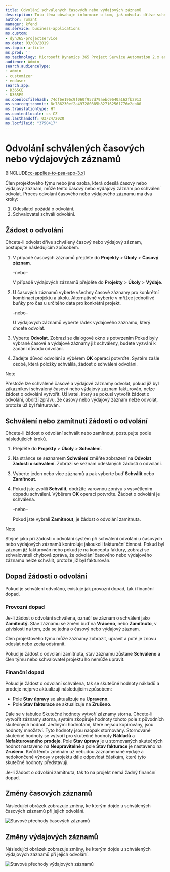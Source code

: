 ```yaml
---
title: Odvolání schválených časových nebo výdajových záznamů
description: Toto téma obsahuje informace o tom, jak odvolat dříve schválený čas nebo výdajovou transakci.
author: rumant
manager: kfend
ms.service: business-applications
ms.custom:
- dyn365-projectservice
ms.date: 03/08/2019
ms.topic: article
ms.prod: ''
ms.technology: Microsoft Dynamics 365 Project Service Automation 2.x and 3.x
audience: Admin
search.audienceType:
- admin
- customizer
- enduser
search.app:
- D365CE
- D365PS
ms.openlocfilehash: 74df6e196c9f060f957d79aebc9640a162fb2913
ms.sourcegitcommit: 8c786230ef2a497280885b827162561776e2eb00
ms.translationtype: HT
ms.contentlocale: cs-CZ
ms.lasthandoff: 03/24/2020
ms.locfileid: "3750417"
---
```

# <a name="recall-approved-time-or-expense-entries"></a>Odvolání schválených časových nebo výdajových záznamů

[!INCLUDE[cc-applies-to-psa-app-3.x](../includes/cc-applies-to-psa-app-3x.md)]

Člen projektového týmu nebo jiná osoba, která odesílá časový nebo výdajový záznam, může tento časový nebo výdajový záznam po schválení odvolat. Proces odvolání časového nebo výdajového záznamu má dva kroky:

1. Odesílatel požádá o odvolání.
2. Schvalovatel schválí odvolání.

## <a name="request-a-recall"></a>Žádost o odvolání

Chcete-li odvolat dříve schválený časový nebo výdajový záznam, postupujte následujícím způsobem.

1. V případě časových záznamů přejděte do **Projekty** \> **Úkoly** \> **Časový záznam**.

    –nebo–

    V případě výdajových záznamů přejděte do **Projekty** \> **Úkoly** \> **Výdaje**.

2. U časových záznamů vyberte všechny časové záznamy pro konkrétní kombinaci projektu a úkolu. Alternativně vyberte v mřížce jednotlivé buňky pro čas u určitého data pro konkrétní projekt.

    –nebo–

    U výdajových záznamů vyberte řádek výdajového záznamu, který chcete odvolat.

3. Vyberte **Odvolat**. Zobrazí se dialogové okno s potvrzením Pokud byly vybrané časové a výdajové záznamy již schváleny, budete vyzváni k zadání důvodu odvolání.
4. Zadejte důvod odvolání a výběrem **OK** operaci potvrďte. Systém zašle osobě, která položky schválila, žádost o schválení odvolání.

> [!NOTE]
> Přestože lze schválené časové a výdajové záznamy odvolat, pokud již byl zákazníkovi schválený časový nebo výdajový záznam fakturován, nelze žádost o odvolání vytvořit. Uživatel, který se pokusí vytvořit žádost o odvolání, obdrží zprávu, že časový nebo výdajový záznam nelze odvolat, protože už byl fakturován.

## <a name="approve-or-reject-a-recall-request"></a>Schválení nebo zamítnutí žádosti o odvolání

Chcete-li žádost o odvolání schválit nebo zamítnout, postupujte podle následujících kroků.

1. Přejděte do **Projekty** \> **Úkoly** \> **Schválení**.
2. Na stránce se seznamem **Schválení** změňte zobrazení na **Odvolat žádosti o schválení**. Zobrazí se seznam odeslaných žádostí o odvolání.
3. Vyberte jeden nebo více záznamů a pak vyberte buď **Schválit** nebo **Zamítnout**.
4. Pokud jste zvolili **Schválit**, obdržíte varovnou zprávu s vysvětlením dopadu schválení. Výběrem **OK** operaci potvrďte. Žádost o odvolání je schválena.

    –nebo–

    Pokud jste vybrali **Zamítnout**, je žádost o odvolání zamítnuta.

> [!NOTE]
> Stejně jako při žádosti o odvolání systém při schválení odvolání u časových nebo výdajových záznamů kontroluje jakoukoli fakturační činnost. Pokud byl záznam již fakturován nebo pokud je na konceptu faktury, zobrazí se schvalovateli chybová zpráva, že odvolání časového nebo výdajového záznamu nelze schválit, protože již byl fakturován.

## <a name="impact-of-a-recall-request"></a>Dopad žádosti o odvolání

Pokud je schválení odvoláno, existuje jak provozní dopad, tak i finanční dopad.

### <a name="operational-impact"></a>Provozní dopad

Je-li žádost o odvolání schválena, označí se záznam o schválení jako **Zamítnutý**. Stav záznamu se změní buď na **Vráceno**, nebo **Zamítnuto**, v závislosti na tom, zda se jedná o časový nebo výdajový záznam.

Člen projektového týmu může záznamy zobrazit, upravit a poté je znovu odeslat nebo zcela odstranit.

Pokud je žádost o odvolání zamítnuta, stav záznamu zůstane **Schváleno** a člen týmu nebo schvalovatel projektu ho nemůže upravit.

### <a name="financial-impact"></a>Finanční dopad

Pokud je žádost o odvolání schválena, tak se skutečné hodnoty nákladů a prodeje nejprve aktualizují následujícím způsobem:

- Pole **Stav úpravy** se aktualizuje na **Upraveno**.
- Pole **Stav fakturace** se aktualizuje na **Zrušeno**.

Dále se v tabulce Skutečné hodnoty vytvoří záznamy storna. Chcete-li vytvořit záznamy storna, systém zkopíruje hodnoty tohoto pole z původních skutečných hodnot. Jedinými hodnotami, které nejsou kopírovány, jsou hodnoty množství. Tyto hodnoty jsou naopak stornovány. Stornované skutečné hodnoty se vytvoří pro skutečné hodnoty **Nákladů** a **Nefakturovaného prodeje**. Pole **Stav úpravy** je u stornovaných skutečných hodnot nastaveno na **Neupravitelné** a pole **Stav fakturace** je nastaveno na **Zrušeno**. Kvůli těmto změnám už nebudou zaznamenané výdaje a nedokončené výnosy v projektu dále odpovídat částkám, které tyto skutečné hodnoty představují.

Je-li žádost o odvolání zamítnuta, tak to na projekt nemá žádný finanční dopad.

## <a name="changes-to-time-entry-records"></a>Změny časových záznamů

Následující obrázek zobrazuje změny, ke kterým dojde u schválených časových záznamů při jejich odvolání.

![Stavové přechody časových záznamů](media/TimeEntryStateTransitions.png)

## <a name="changes-to-expense-entry-records"></a>Změny výdajových záznamů

Následující obrázek zobrazuje změny, ke kterým dojde u schválených výdajových záznamů při jejich odvolání.

![Stavové přechody výdajových záznamů](media/ExpenseEntryStateTransitions.png)
